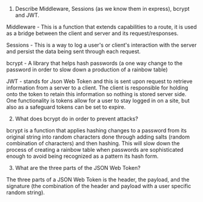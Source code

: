 <!-- Answers to the Short Answer Essay Questions go here -->

1.  Describe Middleware, Sessions (as we know them in express), bcrypt and JWT.

Middleware - This is a function that extends capabilities to a route, it is used as a bridge between the client and server and its request/responses.

Sessions - This is a way to log a user's or client's interaction with the server and persist the data being sent through each request. 

bcrypt - A library that helps hash passwords (a one way change to the password in order to slow down a production of a rainbow table)

JWT - stands for Json Web Token and this is sent upon request to retrieve information from a server to a client. The client is responsible for holding onto the token to retain this information so nothing is stored server side. One functionality is tokens allow for a user to stay logged in on a site, but also as a safeguard tokens can be set to expire.

2.  What does bcrypt do in order to prevent attacks?

bcrypt is a function that applies hashing changes to a password from its original string into random characters done through adding salts (random combination of characters) and then hashing. This will slow down the process of creating a rainbow table when passwords are sophisticated enough to avoid being recognized as a pattern its hash form.

3.  What are the three parts of the JSON Web Token?

The three parts of a JSON Web Token is the header, the payload, and the signature (the combination of the header and payload with a user specific random string).